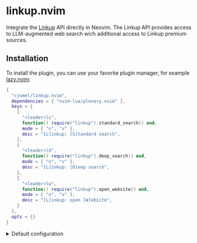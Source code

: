 # linkup.nvim

Integrate the [Linkup](https://www.linkup.so/) API directly in Neovim. The Linkup API provides
access to LLM-augmented web search wich additional access to Linkup premium sources.

## Installation

To install the plugin, you can use your favorite plugin manager, for example
[lazy.nvim](https://github.com/folke/lazy.nvim):

```lua
{
  "cjumel/linkup.nvim",
  dependencies = { "nvim-lua/plenary.nvim" },
  keys = {
    {
      "<leader>ls",
      function() require("linkup").standard_search() end,
      mode = { "n", "v" },
      desc = "[L]inkup: [S]tandard search",
    },
    {
      "<leader>ld",
      function() require("linkup").deep_search() end,
      mode = { "n", "v" },
      desc = "[L]inkup: [D]eep search",
    },
    {
      "<leader>lw",
      function() require("linkup").open_website() end,
      mode = { "n", "v" },
      desc = "[L]inkup: open [W]ebsite",
    }
  },
  opts = {}
}
```

<details>
<summary>Default configuration</summary>

```lua
{
  -- The Linkup API key. If nil, the plugin will try to use the environment variable LINKUP_API_KEY.
  api_key = nil,
  -- The Linkup API base URL.
  base_url = "https://api.linkup.so/v1",
}
```

</details>
